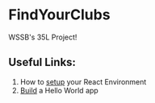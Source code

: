 # FindYourClubs
WSSB's 35L Project!

## Useful Links:
  1. How to [setup](https://legacy.reactjs.org/docs/create-a-new-react-app.html) your React Environment 
  2. [Build](https://legacy.reactjs.org/docs/hello-world.html) a Hello World app 
